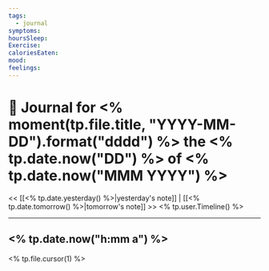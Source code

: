 ```yaml
---
tags:
  - journal
symptoms: 
hoursSleep: 
Exercise: 
caloriesEaten: 
mood: 
feelings:
---
```

# 📆 Journal for <% moment(tp.file.title, "YYYY-MM-DD").format("dddd") %> the <% tp.date.now("DD") %> of <% tp.date.now("MMM YYYY") %>
<< [[<% tp.date.yesterday() %>|yesterday's note]] | [[<% tp.date.tomorrow() %>|tomorrow's note]] >>
<% tp.user.Timeline() %>

---
## <% tp.date.now("h:mm a") %>

<% tp.file.cursor(1) %>

